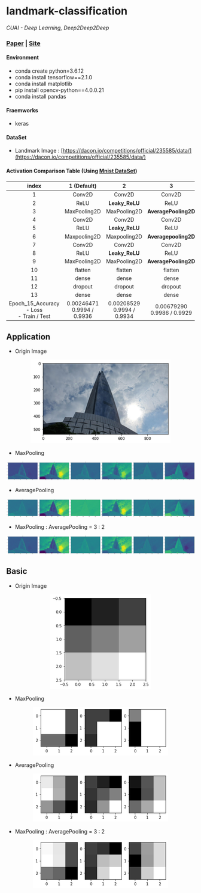 # landmark-classification

*CUAI - Deep Learning, Deep2Deep2Deep*

### [Paper]() | [Site]() 

#### Environment

- conda create python=3.6.12
- conda install tensorflow==2.1.0
- conda install matplotlib 
- pip install opencv-python==4.0.0.21
- conda install pandas

#### Fraemworks

- keras

#### DataSet

 - Landmark Image : [https://dacon.io/competitions/official/235585/data/](https://dacon.io/competitions/official/235585/data/)
 
#### Activation Comparison Table (Using [Mnist DataSet](https://en.wikipedia.org/wiki/MNIST_database))

| index | 1 (Default) | 2 | 3 |
| :---: | :---: | :---: | :---: |
| 1  | Conv2D       | Conv2D         | Conv2D               |
| 2  | ReLU         | **Leaky_ReLU** | ReLU                 |
| 3  | MaxPooling2D | MaxPooling2D   | **AveragePooling2D** |
| 4  | Conv2D       | Conv2D         | Conv2D               |
| 5  | ReLU         | **Leaky_ReLU** | ReLU                 |
| 6  | Maxpooling2D | Maxpooling2D   | **Averagepooling2D** |
| 7  | Conv2D       | Conv2D         | Conv2D               |
| 8  | ReLU         | **Leaky_ReLU** | ReLU                 |
| 9  | MaxPooling2D | MaxPooling2D   | **AveragePooling2D** |
| 10 | flatten      | flatten        | flatten              |
| 11 | dense        | dense          | dense                |
| 12 | dropout      | dropout        | dropout              |
| 13 | dense        | dense          | dense                |
| Epoch_15_Accuracy<br>- Loss<br>- Train / Test | 0.00246471<br>0.9994 / 0.9936 | 0.00208529<br>0.9994 / 0.9934 | 0.00679290<br>0.9986 / 0.9929 |

## Application

- Origin Image
<p align="center">
  <img src="imgs/org1.png">
</p>

- MaxPooling
<p align="center">
  <img src="imgs/ref1.png">
</p>

- AveragePooling
<p align="center">
  <img src="imgs/ref2.png">
</p>

- MaxPooling : AveragePooling = 3 : 2
<p align="center">
  <img src="imgs/ref3.png">
</p>

## Basic

- Origin Image
<p align="center">
  <img src="imgs/org2.png">
</p>

- MaxPooling
<p align="center">
  <img src="imgs/ref4.png">
</p>

- AveragePooling
<p align="center">
  <img src="imgs/ref5.png">
</p>

- MaxPooling : AveragePooling = 3 : 2
<p align="center">
  <img src="imgs/ref6.png">
</p>
